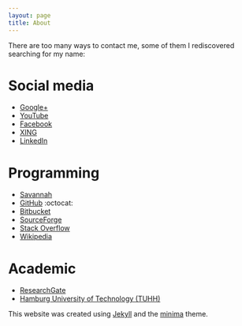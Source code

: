 ```yaml
---
layout: page
title: About
---
```


There are too many ways to contact me, some of them I rediscovered
searching for my name:

# Social media

- [Google+](https://plus.google.com/+KaiTorbenOhlhus)
- [YouTube](https://www.youtube.com/user/siko1056)
- [Facebook](https://www.facebook.com/public/Kai-Torben-Ohlhus)
- [XING](https://www.xing.com/profile/KaiTorben_Ohlhus)
- [LinkedIn](https://www.linkedin.com/)

# Programming

- [Savannah](http://savannah.gnu.org/users/siko1056)
- [GitHub](https://github.com/siko1056) :octocat:
- [Bitbucket](https://bitbucket.org/siko1056)
- [SourceForge](https://sourceforge.net/u/siko1056/profile/)
- [Stack Overflow](https://stackoverflow.com/users/3778706/siko1056)
- [Wikipedia](https://en.wikipedia.org/wiki/User:Siko1056)

# Academic

- [ResearchGate](https://www.researchgate.net/profile/Kai_Ohlhus)
- [Hamburg University of Technology (TUHH)](http://kontakt.tuhh.de/de/suchergebnis.php?Suchtext=Ohlhus)

This website was created using [Jekyll][1] and the [minima][2] theme.

[1]: https://jekyllrb.com/
[2]: https://github.com/jekyll/minima
